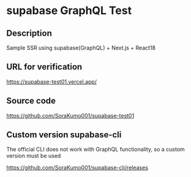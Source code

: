# supabase GraphQL Test

## Description

Sample SSR using supabase(GraphQL) + Next.js + React18

## URL for verification

<https://supabase-test01.vercel.app/>

## Source code

<https://github.com/SoraKumo001/supabase-test01>

## Custom version supabase-cli

The official CLI does not work with GraphQL functionality, so a custom version must be used

<https://github.com/SoraKumo001/supabase-cli/releases>
